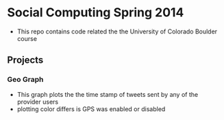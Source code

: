 # Social Computing Spring 2014
- This repo contains code related the the University of Colorado Boulder course

## Projects
### Geo Graph
- This graph plots the the time stamp of tweets sent by any of the provider users
- plotting color differs is GPS was enabled or disabled
